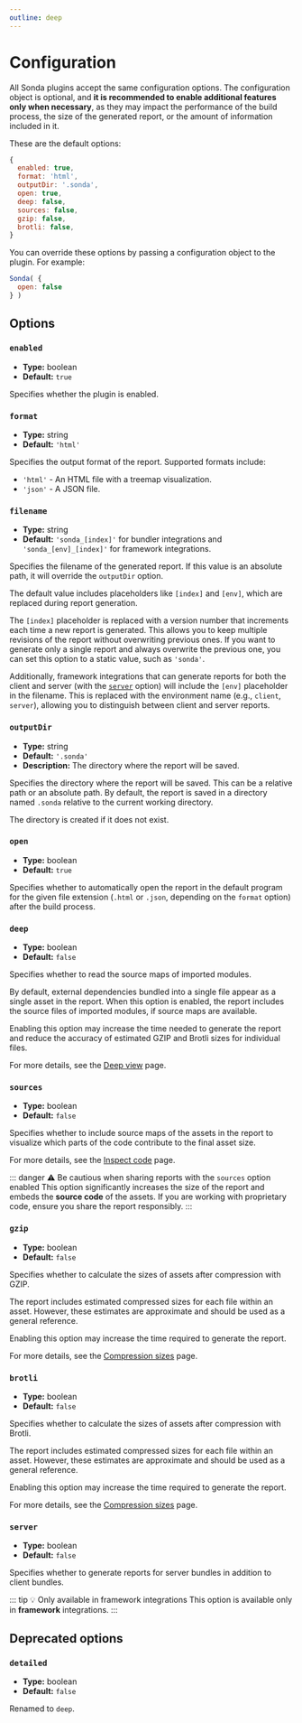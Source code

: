 ```yaml
---
outline: deep
---
```


# Configuration

All Sonda plugins accept the same configuration options. The configuration object is optional, and **it is recommended to enable additional features only when necessary**, as they may impact the performance of the build process, the size of the generated report, or the amount of information included in it.

These are the default options:

```js
{
  enabled: true,
  format: 'html',
  outputDir: '.sonda',
  open: true,
  deep: false,
  sources: false,
  gzip: false,
  brotli: false,
}
```

You can override these options by passing a configuration object to the plugin. For example:

```js
Sonda( {
  open: false
} )
```

## Options

### `enabled` <Badge type="tip" text="Introduced in 0.7.0" />

* **Type:** boolean
* **Default:** `true`

Specifies whether the plugin is enabled.

### `format`

* **Type:** string
* **Default:** `'html'`

Specifies the output format of the report. Supported formats include:

* `'html'` - An HTML file with a treemap visualization.
* `'json'` - A JSON file.

### `filename` <Badge type="tip" text="Introduced in 0.6.0" />

* **Type:** string
* **Default:** `'sonda_[index]'` for bundler integrations and `'sonda_[env]_[index]'` for framework integrations.

Specifies the filename of the generated report. If this value is an absolute path, it will override the `outputDir` option.

The default value includes placeholders like `[index]` and `[env]`, which are replaced during report generation.

The `[index]` placeholder is replaced with a version number that increments each time a new report is generated. This allows you to keep multiple revisions of the report without overwriting previous ones. If you want to generate only a single report and always overwrite the previous one, you can set this option to a static value, such as `'sonda'`.

Additionally, framework integrations that can generate reports for both the client and server (with the [`server`](#server) option) will include the `[env]` placeholder in the filename. This is replaced with the environment name (e.g., `client`, `server`), allowing you to distinguish between client and server reports.

### `outputDir` <Badge type="tip" text="Introduced in 0.8.0" />
* **Type:** string
* **Default:** `'.sonda'`
* **Description:** The directory where the report will be saved.

Specifies the directory where the report will be saved. This can be a relative path or an absolute path. By default, the report is saved in a directory named `.sonda` relative to the current working directory.

The directory is created if it does not exist.

### `open`

* **Type:** boolean
* **Default:** `true`

Specifies whether to automatically open the report in the default program for the given file extension (`.html` or `.json`, depending on the `format` option) after the build process.

### `deep`

* **Type:** boolean
* **Default:** `false`

Specifies whether to read the source maps of imported modules.

By default, external dependencies bundled into a single file appear as a single asset in the report. When this option is enabled, the report includes the source files of imported modules, if source maps are available.

Enabling this option may increase the time needed to generate the report and reduce the accuracy of estimated GZIP and Brotli sizes for individual files.

For more details, see the [Deep view](/features/deep-view) page.

### `sources` <Badge type="tip" text="Introduced in 0.5.0" />

* **Type:** boolean
* **Default:** `false`

Specifies whether to include source maps of the assets in the report to visualize which parts of the code contribute to the final asset size.

For more details, see the [Inspect code](/features/used-code) page.

::: danger ⚠️ Be cautious when sharing reports with the `sources` option enabled
This option significantly increases the size of the report and embeds the **source code** of the assets. If you are working with proprietary code, ensure you share the report responsibly.
:::

### `gzip`

* **Type:** boolean
* **Default:** `false`

Specifies whether to calculate the sizes of assets after compression with GZIP.

The report includes estimated compressed sizes for each file within an asset. However, these estimates are approximate and should be used as a general reference.

Enabling this option may increase the time required to generate the report.

For more details, see the [Compression sizes](/features/compression-sizes) page.

### `brotli`

* **Type:** boolean
* **Default:** `false`

Specifies whether to calculate the sizes of assets after compression with Brotli.

The report includes estimated compressed sizes for each file within an asset. However, these estimates are approximate and should be used as a general reference.

Enabling this option may increase the time required to generate the report.

For more details, see the [Compression sizes](/features/compression-sizes) page.

### `server` <Badge type="tip" text="Introduced in 0.7.0" />

* **Type:** boolean
* **Default:** `false`

Specifies whether to generate reports for server bundles in addition to client bundles.

::: tip 💡 Only available in framework integrations
This option is available only in **framework** integrations.
:::

## Deprecated options

### `detailed` <Badge type="danger" text="Removed in 0.8.0" />

* **Type:** boolean
* **Default:** `false`

Renamed to `deep`.

